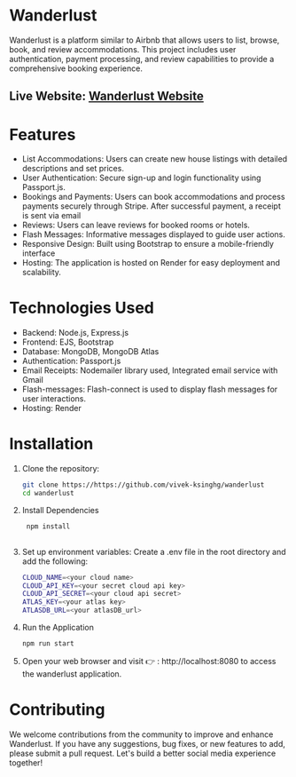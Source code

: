 # Wanderlust

Wanderlust is a platform similar to Airbnb that allows users to list, browse, book, and review accommodations. This project includes user authentication, payment processing, and review capabilities to provide a comprehensive booking experience.

  
## Live Website: [Wanderlust Website](https://wanderlust-acmk.onrender.com/listings)

# Features
- List Accommodations: Users can create new house listings with detailed descriptions and set prices.
- User Authentication: Secure sign-up and login functionality using Passport.js.
- Bookings and Payments: Users can book accommodations and process payments securely through Stripe. After successful payment, a receipt is sent via email
- Reviews: Users can leave reviews for booked rooms or hotels.
- Flash Messages: Informative messages displayed to guide user actions.
- Responsive Design: Built using Bootstrap to ensure a mobile-friendly interface
- Hosting: The application is hosted on Render for easy deployment and scalability.

# Technologies Used
- Backend: Node.js, Express.js
- Frontend: EJS, Bootstrap
- Database: MongoDB, MongoDB Atlas
- Authentication: Passport.js
- Email Receipts: Nodemailer library used, Integrated email service with Gmail
- Flash-messages: Flash-connect is used to display flash messages for user interactions.
- Hosting: Render

# Installation

1. Clone the repository:
   ```bash
   git clone https://https://github.com/vivek-ksinghg/wanderlust
   cd wanderlust

   
2. Install Dependencies
   ```bash
    npm install
      
3. Set up environment variables: Create a .env file in the root directory and add the following:
   ```bash
   CLOUD_NAME=<your cloud name>
   CLOUD_API_KEY=<your secret cloud api key>
   CLOUD_API_SECRET=<your cloud api secret>
   ATLAS_KEY=<your atlas key>
   ATLASDB_URL=<your atlasDB_url>

4. Run the Application
     ```bash
    npm run start

5. Open your web browser and visit 👉 : http://localhost:8080 to access the wanderlust application.

# Contributing

  We welcome contributions from the community to improve and enhance Wanderlust. If you have any suggestions, bug fixes, or new features to add, please submit a pull request. Let's build a better social media       experience together!
          
    
    
      
   
  
  
